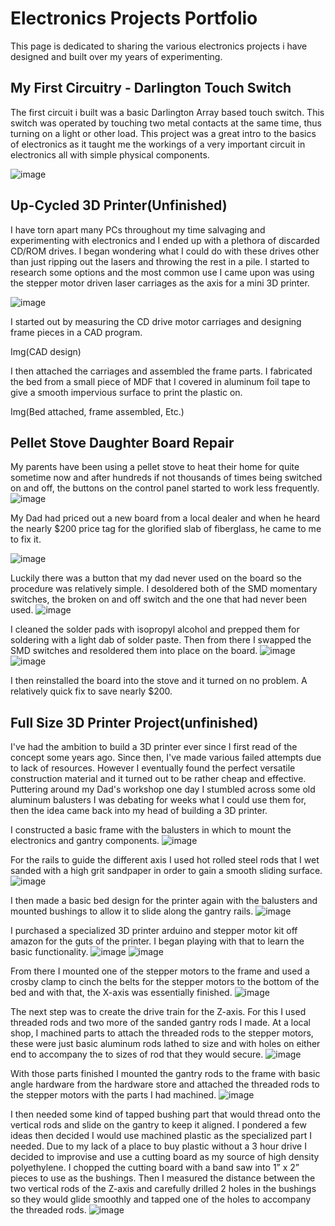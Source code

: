 # Electronics Projects Portfolio

This page is dedicated to sharing the various electronics projects i have designed and built over my years of experimenting.

## My First Circuitry - Darlington Touch Switch

The first circuit i built was a basic Darlington Array based touch switch. This switch was operated by touching two metal contacts at the same time, thus turning on a light or other load. This project was a great intro to the basics of electronics as it taught me the workings of a very important circuit in electronics all with simple physical components.

![image](https://user-images.githubusercontent.com/52514038/70194604-d8c77d00-16b7-11ea-80fb-6f31bead0a23.jpg)


## Up-Cycled 3D Printer(Unfinished)

I have torn apart many PCs throughout my time salvaging and experimenting with electronics and I ended up with a plethora of discarded CD/ROM drives. I began wondering what I could do with these drives other than just ripping out the lasers and throwing the rest in a pile. I started to research some options and the most common use I came upon was using the stepper motor driven laser carriages as the axis for a mini 3D printer.

![image](https://user-images.githubusercontent.com/52514038/71785816-1706d380-2fb9-11ea-9bad-8cadb76c9f82.jpg)

I started out by measuring the CD drive motor carriages and designing frame pieces in a CAD program.

Img(CAD design)

I then attached the carriages and assembled the frame parts. I fabricated the bed from a small piece of MDF that I covered in aluminum foil tape to give a smooth impervious surface to print the plastic on.

Img(Bed attached, frame assembled, Etc.)



## Pellet Stove Daughter Board Repair

My parents have been using a pellet stove to heat their home for quite sometime now and after hundreds if not thousands of times being switched on and off, the buttons on the control panel started to work less frequently.
![image](https://user-images.githubusercontent.com/52514038/71785991-461e4480-2fbb-11ea-80ef-3061ef8bfe5e.jpg)

My Dad had priced out a new board from a local dealer and when he heard the nearly $200 price tag for the glorified slab of fiberglass, he came to me to fix it. 

![image](https://user-images.githubusercontent.com/52514038/71785910-06a32880-2fba-11ea-8eeb-2fabcc9ef642.jpg)

Luckily there was a button that my dad never used on the board so the procedure was relatively simple. I desoldered both of the SMD momentary switches, the broken on and off switch and the one that had never been used.
![image](https://user-images.githubusercontent.com/52514038/71785963-aeb8f180-2fba-11ea-8d34-17ca73b1cfa4.jpg)

I cleaned the solder pads with isopropyl alcohol and prepped them for soldering with a light dab of solder paste. Then from there I swapped the SMD switches and resoldered them into place on the board.
![image](https://user-images.githubusercontent.com/52514038/71786040-fa1fcf80-2fbb-11ea-879a-b4e08f1562db.jpg)
![image](https://user-images.githubusercontent.com/52514038/71786041-fa1fcf80-2fbb-11ea-8270-df7bfe0d07ae.jpg)

I then reinstalled the board into the stove and it turned on no problem. A relatively quick fix to save nearly $200. 

## Full Size 3D Printer Project(unfinished)

I've had the ambition to build a 3D printer ever since I first read of the concept some years ago. Since then, I've made various failed attempts due to lack of resources. However I eventually found the perfect versatile construction material and it turned out to be rather cheap and effective. Puttering around my Dad's workshop one day I stumbled across some old aluminum balusters I was debating for weeks what I could use them for, then the idea came back into my head of building a 3D printer.

I constructed a basic frame with the balusters in which to mount the electronics and gantry components.
![image](https://user-images.githubusercontent.com/52514038/71786157-7666e280-2fbd-11ea-8533-2e542b54d095.jpg)

For the rails to guide the different axis I used hot rolled steel rods that I wet sanded with a high grit sandpaper in order to gain a smooth sliding surface.
![image](https://user-images.githubusercontent.com/52514038/71786209-b7f78d80-2fbd-11ea-89d4-91b0f6f66dee.jpg)

I then made a basic bed design for the printer again with the balusters and mounted bushings to allow it to slide along the gantry rails.
![image](https://user-images.githubusercontent.com/52514038/71786208-b7f78d80-2fbd-11ea-9a59-6924cb9045e6.jpg)

I purchased a specialized 3D printer arduino and stepper motor kit off amazon for the guts of the printer. I began playing with that to learn the basic functionality. 
![image](https://user-images.githubusercontent.com/52514038/71786207-b7f78d80-2fbd-11ea-9425-a42de1e4d8da.jpg)
![image](https://user-images.githubusercontent.com/52514038/71786206-b7f78d80-2fbd-11ea-909c-e1b3aeff4a88.jpg)

From there I mounted one of the stepper motors to the frame and used a crosby clamp to cinch the belts for the stepper motors to the bottom of the bed and with that, the X-axis was essentially finished.
![image](https://user-images.githubusercontent.com/52514038/71786205-b7f78d80-2fbd-11ea-8077-4d648fe192dc.jpg)

The next step was to create the drive train for the Z-axis. For this I used threaded rods and two more of the sanded gantry rods I made. At a local shop, I machined parts to attach the threaded rods to the stepper motors, these were just basic aluminum rods lathed to size and with holes on either end to accompany the to sizes of rod that they would secure.
![image](https://user-images.githubusercontent.com/52514038/71786204-b7f78d80-2fbd-11ea-989d-ef137899436a.jpg)

With those parts finished I mounted the gantry rods to the frame with basic angle hardware from the hardware store and attached the threaded rods to the stepper motors with the parts I had machined.
![image](https://user-images.githubusercontent.com/52514038/71786203-b75ef700-2fbd-11ea-970c-3af1a1015e46.jpg)

I then needed some kind of tapped bushing part that would thread onto the vertical rods and slide on the gantry to keep it aligned. I pondered a few ideas then decided I would use machined plastic as the specialized part I needed. Due to my lack of a place to buy plastic without a 3 hour drive I decided to improvise and use a cutting board as my source of high density polyethylene. I chopped the cutting board with a band saw into 1” x 2” pieces to use as the bushings. Then I measured the distance between the two vertical rods of the Z-axis and carefully drilled 2 holes in the bushings so they would glide smoothly and tapped one of the holes to accompany the threaded rods. 
![image](https://user-images.githubusercontent.com/52514038/71786182-9e564600-2fbd-11ea-9489-0d157ab35b48.jpg)
